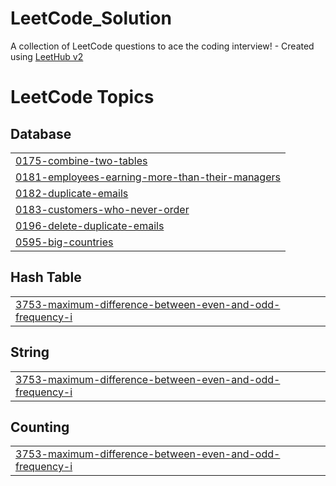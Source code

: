 # LeetCode_Solution
A collection of LeetCode questions to ace the coding interview! - Created using [LeetHub v2](https://github.com/arunbhardwaj/LeetHub-2.0)

<!---LeetCode Topics Start-->
# LeetCode Topics
## Database
|  |
| ------- |
| [0175-combine-two-tables](https://github.com/Ebrahim106/LeetCode_Solution/tree/master/0175-combine-two-tables) |
| [0181-employees-earning-more-than-their-managers](https://github.com/Ebrahim106/LeetCode_Solution/tree/master/0181-employees-earning-more-than-their-managers) |
| [0182-duplicate-emails](https://github.com/Ebrahim106/LeetCode_Solution/tree/master/0182-duplicate-emails) |
| [0183-customers-who-never-order](https://github.com/Ebrahim106/LeetCode_Solution/tree/master/0183-customers-who-never-order) |
| [0196-delete-duplicate-emails](https://github.com/Ebrahim106/LeetCode_Solution/tree/master/0196-delete-duplicate-emails) |
| [0595-big-countries](https://github.com/Ebrahim106/LeetCode_Solution/tree/master/0595-big-countries) |
## Hash Table
|  |
| ------- |
| [3753-maximum-difference-between-even-and-odd-frequency-i](https://github.com/Ebrahim106/LeetCode_Solution/tree/master/3753-maximum-difference-between-even-and-odd-frequency-i) |
## String
|  |
| ------- |
| [3753-maximum-difference-between-even-and-odd-frequency-i](https://github.com/Ebrahim106/LeetCode_Solution/tree/master/3753-maximum-difference-between-even-and-odd-frequency-i) |
## Counting
|  |
| ------- |
| [3753-maximum-difference-between-even-and-odd-frequency-i](https://github.com/Ebrahim106/LeetCode_Solution/tree/master/3753-maximum-difference-between-even-and-odd-frequency-i) |
<!---LeetCode Topics End-->
